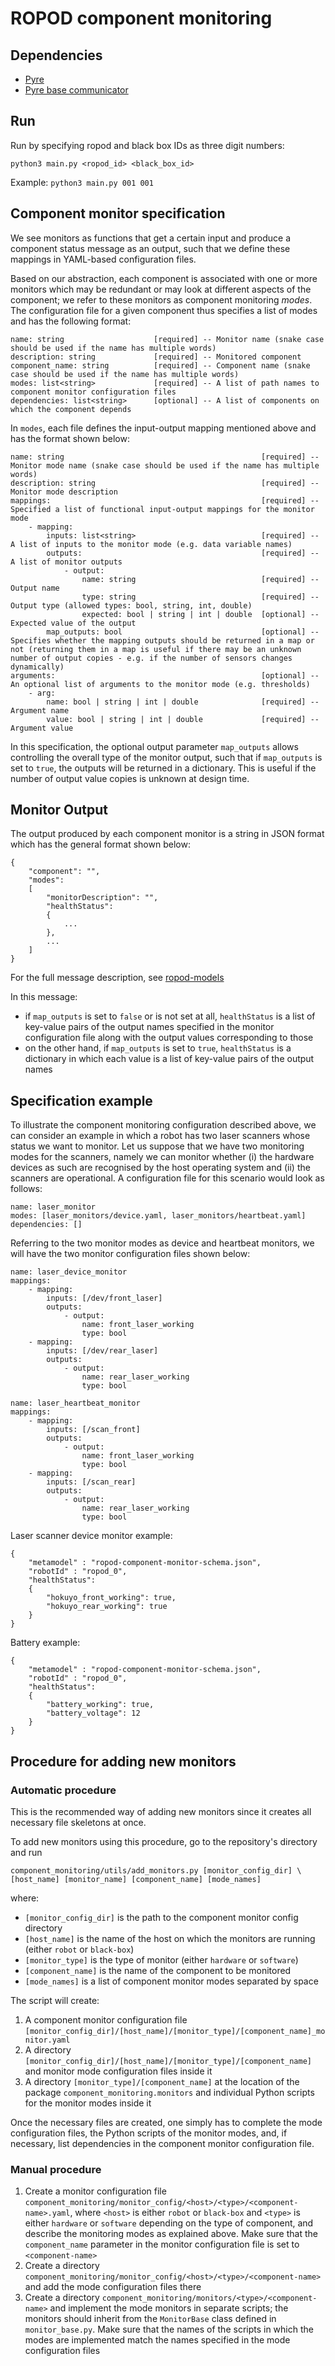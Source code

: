# ROPOD component monitoring


## Dependencies
* [Pyre](https://github.com/ropod-project/pyre)
* [Pyre base communicator](https://github.com/ropod-project/ropod_common)

## Run
Run by specifying ropod and black box IDs as three digit numbers:

`python3 main.py <ropod_id> <black_box_id>`

Example: `python3 main.py 001 001`

## Component monitor specification

We see monitors as functions that get a certain input and produce a component status message as an output, such that we define these mappings in YAML-based configuration files.

Based on our abstraction, each component is associated with one or more monitors which may be redundant or may look at different aspects of the component; we refer to these monitors as component monitoring *modes*. The configuration file for a given component thus specifies a list of modes and has the following format:

```
name: string                    [required] -- Monitor name (snake case should be used if the name has multiple words)
description: string             [required] -- Monitored component
component_name: string          [required] -- Component name (snake case should be used if the name has multiple words)
modes: list<string>             [required] -- A list of path names to component monitor configuration files
dependencies: list<string>      [optional] -- A list of components on which the component depends
```

In `modes`, each file defines the input-output mapping mentioned above and has the format shown below:

```
name: string                                            [required] -- Monitor mode name (snake case should be used if the name has multiple words)
description: string                                     [required] -- Monitor mode description
mappings:                                               [required] -- Specified a list of functional input-output mappings for the monitor mode
    - mapping:
        inputs: list<string>                            [required] -- A list of inputs to the monitor mode (e.g. data variable names)
        outputs:                                        [required] -- A list of monitor outputs
            - output:
                name: string                            [required] -- Output name
                type: string                            [required] -- Output type (allowed types: bool, string, int, double)
                expected: bool | string | int | double  [optional] -- Expected value of the output
        map_outputs: bool                               [optional] -- Specifies whether the mapping outputs should be returned in a map or not (returning them in a map is useful if there may be an unknown number of output copies - e.g. if the number of sensors changes dynamically)
arguments:                                              [optional] -- An optional list of arguments to the monitor mode (e.g. thresholds)
    - arg:
        name: bool | string | int | double              [required] -- Argument name
        value: bool | string | int | double             [required] -- Argument value
```

In this specification, the optional output parameter `map_outputs` allows controlling the overall type of the monitor output, such that if `map_outputs` is set to `true`, the outputs will be returned in a dictionary. This is useful if the number of output value copies is unknown at design time.

## Monitor Output

The output produced by each component monitor is a string in JSON format which has the general format shown below:

```
{
    "component": "",
    "modes":
    [
        "monitorDescription": "",
        "healthStatus":
        {
            ...
        },
        ...
    ]
}
```

For the full message description, see [ropod-models](https://git.ropod.org/ropod/communication/ropod-models/tree/master/schemas)

In this message:
* if `map_outputs` is set to `false` or is not set at all, `healthStatus` is a list of key-value pairs of the output names specified in the monitor configuration file along with the output values corresponding to those
* on the other hand, if `map_outputs` is set to `true`, `healthStatus` is a dictionary in which each value is a list of key-value pairs of the output names

## Specification example

To illustrate the component monitoring configuration described above, we can consider an example in which a robot has two laser scanners whose status we want to monitor. Let us suppose that we have two monitoring modes for the scanners, namely we can monitor whether (i) the hardware devices as such are recognised by the host operating system and (ii) the scanners are operational. A configuration file for this scenario would look as follows:

```
name: laser_monitor
modes: [laser_monitors/device.yaml, laser_monitors/heartbeat.yaml]
dependencies: []
```

Referring to the two monitor modes as device and heartbeat monitors, we will have the two monitor configuration files shown below:

```
name: laser_device_monitor
mappings:
    - mapping:
        inputs: [/dev/front_laser]
        outputs:
            - output:
                name: front_laser_working
                type: bool
    - mapping:
        inputs: [/dev/rear_laser]
        outputs:
            - output:
                name: rear_laser_working
                type: bool
```

```
name: laser_heartbeat_monitor
mappings:
    - mapping:
        inputs: [/scan_front]
        outputs:
            - output:
                name: front_laser_working
                type: bool
    - mapping:
        inputs: [/scan_rear]
        outputs:
            - output:
                name: rear_laser_working
                type: bool
```

Laser scanner device monitor example:
```
{
    "metamodel" : "ropod-component-monitor-schema.json",
    "robotId" : "ropod_0",
    "healthStatus":
    {
        "hokuyo_front_working": true,
        "hokuyo_rear_working": true
    }
}
```

Battery example:
```
{
    "metamodel" : "ropod-component-monitor-schema.json",
    "robotId" : "ropod_0",
    "healthStatus":
    {
        "battery_working": true,
        "battery_voltage": 12
    }
}
```

## Procedure for adding new monitors

### Automatic procedure

This is the recommended way of adding new monitors since it creates all necessary file skeletons at once.

To add new monitors using this procedure, go to the repository's directory and run

```
component_monitoring/utils/add_monitors.py [monitor_config_dir] \
[host_name] [monitor_name] [component_name] [mode_names]
```

where:
* `[monitor_config_dir]` is the path to the component monitor config directory
* `[host_name]` is the name of the host on which the monitors are running (either `robot` or `black-box`)
* `[monitor_type]` is the type of monitor (either `hardware` or `software`)
* `[component_name]` is the name of the component to be monitored
* `[mode_names]` is a list of component monitor modes separated by space

The script will create:
1. A component monitor configuration file `[monitor_config_dir]/[host_name]/[monitor_type]/[component_name]_monitor.yaml`
2. A directory `[monitor_config_dir]/[host_name]/[monitor_type]/[component_name]` and monitor mode configuration files inside it
3. A directory `[monitor_type]/[component_name]` at the location of the package `component_monitoring.monitors` and individual Python scripts for the monitor modes inside it

Once the necessary files are created, one simply has to complete the mode configuration files, the Python scripts of the monitor modes, and, if necessary, list dependencies in the component monitor configuration file.

### Manual procedure

1. Create a monitor configuration file `component_monitoring/monitor_config/<host>/<type>/<component-name>.yaml`, where `<host>` is either `robot` or `black-box` and `<type>` is either `hardware` or `software` depending on the type of component, and describe the monitoring modes as explained above. Make sure that the `component_name` parameter in the monitor configuration file is set to `<component-name>`
2. Create a directory `component_monitoring/monitor_config/<host>/<type>/<component-name>` and add the mode configuration files there
3. Create a directory `component_monitoring/monitors/<type>/<component-name>` and implement the mode monitors in separate scripts; the monitors should inherit from the `MonitorBase` class defined in `monitor_base.py`. Make sure that the names of the scripts in which the modes are implemented match the names specified in the mode configuration files
